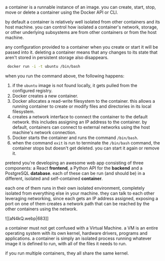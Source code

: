 a container is a runnable instance of an image. you can create, start, stop, move or delete a container using the Docker API or CLI. 

by default a container is relatively well isolated from other containers and its host machine. you can control how isolated a container's network, storage, or other underlying subsystems are from other containers or from the host machine.

any configuration provided to a container when you create or start it will be passed into it. deleting a container means that any changes to its state that aren't stored in persistent storage also disappears.

```bash
 docker run -i -t ubuntu /bin/bash
```

when you run the command above, the following happens:
1. if the `ubuntu` image is not found locally, it gets pulled from the configured registry.
2. Docker creates a new container.
3. Docker allocates a read-write filesystem to the container. this allows a running container to create or modify files and directories in its local filesystem.
4. creates a network interface to connect the container to the default network. this includes assigning an IP address to the container. by default, containers can connect to external networks using the host machine's network connection.
5. Docker starts the container and runs the command `/bin/bash`.
6. when the command `exit` is run to terminate the `/bin/bash` command, the container stops but doesn't get deleted. you can start it again or remove it.

pretend you're developing an awesome web app consisting of three components: a React **frontend**, a Python API for the **backend** and a PostgreSQL **database**. each of these can be run (and should be) in a different, isolated and self-contained **container**.

each one of them runs in their own isolated environment, completely isolated from everything else in your machine. they can talk to each other leveraging networking, since each gets an IP address assigned, exposing a port on one of them creates a network path that can be reached by the other containers using the network.

![[aN4kQ.webp|683]]

a container must not get confused with a Virtual Machine. a VM is an entire operating system with its own kernel, hardware drivers, programs and applications. a container is simply an isolated process running whatever image it is defined to run, with all of the files it needs to run.

if you run multiple containers, they all share the same kernel.